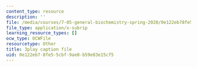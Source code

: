 ```yaml
---
content_type: resource
description: ''
file: /media/courses/7-05-general-biochemistry-spring-2020/0e122eb78fe55cbf9ae0b59e03e15cf5_Ed0Wg-5YYCk.vtt
file_type: application/x-subrip
learning_resource_types: []
ocw_type: OCWFile
resourcetype: Other
title: 3play caption file
uid: 0e122eb7-8fe5-5cbf-9ae0-b59e03e15cf5
---
```

